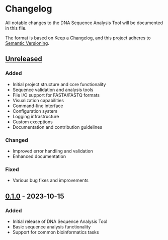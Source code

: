 # Changelog

All notable changes to the DNA Sequence Analysis Tool will be documented in this file.

The format is based on [Keep a Changelog](https://keepachangelog.com/en/1.0.0/),
and this project adheres to [Semantic Versioning](https://semver.org/spec/v2.0.0.html).

## [Unreleased]

### Added
- Initial project structure and core functionality
- Sequence validation and analysis tools
- File I/O support for FASTA/FASTQ formats
- Visualization capabilities
- Command-line interface
- Configuration system
- Logging infrastructure
- Custom exceptions
- Documentation and contribution guidelines

### Changed
- Improved error handling and validation
- Enhanced documentation

### Fixed
- Various bug fixes and improvements

## [0.1.0] - 2023-10-15

### Added
- Initial release of DNA Sequence Analysis Tool
- Basic sequence analysis functionality
- Support for common bioinformatics tasks

[Unreleased]: https://github.com/yourusername/DNASequenceAnalysisTool/compare/v0.1.0...HEAD
[0.1.0]: https://github.com/yourusername/DNASequenceAnalysisTool/releases/tag/v0.1.0
